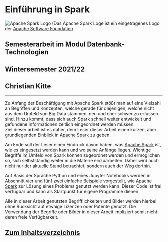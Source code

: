 # Einführung in Spark

![Apache Spark Logo](https://www.apache.org/logos/res/spark/spark.png "Logo von Apache Spark")
(Das Apache Spark Loge ist ein eingetragenes Logo
der [Apache Software Foundation](https://www.apache.org/ "Hier geht es zur Webseite der Apache Spark Foundation")

Semesterarbeit im Modul Datenbank-Technologien
-

Wintersemester 2021/22
-

Christian Kitte
-

---

Zu Anfang der Beschäftigung mit Apache Spark stößt man auf eine Vielzahl an Begriffen und Konzepten, welche gerade 
für diejenigen, welche nicht aus dem Umfeld von Big Data stammen, neu und eher schwer zu erfassen sind. Hinzu kommt, 
dass sich auch Spark schnell weiter entwickelt und gefundene Informationen zeitlich eingeordnet werden müssen.   
Ziel dieser arbeit ist es daher, dem Leser dieser Arbeit einen kurzen, aber grundlegenden Einblick in
[Apache Spark](https://spark.apache.org/ "zur Einstiegsseite")
zu geben. 

Am Ende soll der Leser einen Eindruck davon haben, was
[Apache Spark](https://spark.apache.org/ "zur Einstiegsseite")
ist, wie es eingesetzt werden kann und wo seine Anfänge liegen. Wichtige Begriffe im Umfeld von Spark können zugeordnet 
werden und ermöglichen so, sich selbstständig weiter in die Materie einzuarbeiten. Daher wird auch nicht nur der 
aktuelle Stand betrachtet, sondern auch der Weg dorthin.  

Auf Basis der Sprache Python und eines Jupyter Notebooks werden in Abschnitt
[vier](04_Wordcount_mit_Spark_RDDs_und_Python.md "Beispiel einer realen Anwendung mit Spark RDDs und Python")
und
[fünf](05_Wordcount_mit_Spark_DataFrames_und_Python.md "Beispiel einer realen Anwendung mit Spark DataFrames und
Python")
zwei einfache Beispiele vorgestellt, wie
[Apache Spark](https://spark.apache.org/ "zur Einstiegsseite")
zur Lösung eines Problems genutzt werden kann.
Dieser Code ist frei verfügbar und kann als Startpunkt für eigene Programme dienen.

Alle in dieser Arbeit genutzten Begrifflichkeiten und Bilder werden hierbei ohne Rücksicht auf etwaige Lizenzen oder 
Patente genutzt. Die Verwendung der Begriffe oder Bilder in dieser Arbeit impliziert somit nicht deren freie 
Verfügbarkeit. 


## [Zum Inhaltsverzeichnis](00_Inhaltsverzeichnis.md "Hier geht es zum Inhaltsverzeichnis")
